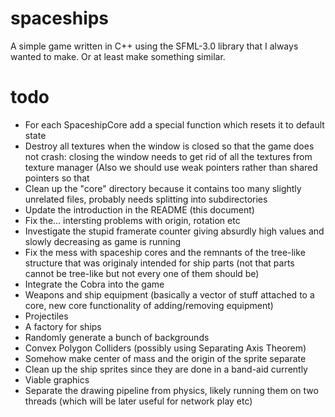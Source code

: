 # spaceships
A simple game written in C++ using the SFML-3.0 library that I always wanted to make. Or at least make something similar.
# todo
- For each SpaceshipCore add a special function which resets it to default state
- Destroy all textures when the window is closed so that the game does not crash: closing the window needs to get rid of all the textures from texture manager (Also we should use weak pointers rather than shared pointers so that
- Clean up the "core" directory because it contains too many slightly unrelated files, probably needs splitting into subdirectories
- Update the introduction in the README (this document)
- Fix the... intersting problems with origin, rotation etc
- Investigate the stupid framerate counter giving absurdly high values and slowly decreasing as game is running
- Fix the mess with spaceship cores and the remnants of the tree-like structure that was originaly intended for ship parts (not that parts cannot be tree-like but not every one of them should be)
- Integrate the Cobra into the game
- Weapons and ship equipment (basically a vector of stuff attached to a core, new core functionality of adding/removing equipment)
- Projectiles
- A factory for ships
- Randomly generate a bunch of backgrounds
- Convex Polygon Colliders (possibly using Separating Axis Theorem)
- Somehow make center of mass and the origin of the sprite separate
- Clean up the ship sprites since they are done in a band-aid currently
- Viable graphics
- Separate the drawing pipeline from physics, likely running them on two threads (which will be later useful for network play etc)
